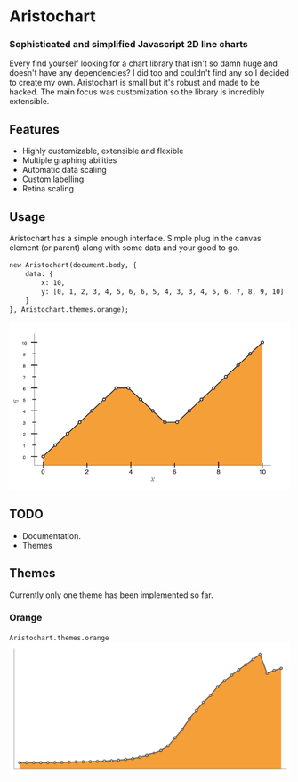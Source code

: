 # Aristochart
### Sophisticated and simplified Javascript 2D line charts
Every find yourself looking for a chart library that isn't so damn huge and doesn't have any dependencies? I did too and couldn't find any so I decided to create my own. Aristochart is small but it's robust and made to be hacked. The main focus was customization so the library is incredibly extensible.

## Features
* Highly customizable, extensible and flexible
* Multiple graphing abilities
* Automatic data scaling
* Custom labelling
* Retina scaling

## Usage
Aristochart has a simple enough interface. Simple plug in the canvas element (or parent) along with some data and your good to go.

	new Aristochart(document.body, {
		data: {
			x: 10,
			y: [0, 1, 2, 3, 4, 5, 6, 6, 5, 4, 3, 3, 4, 5, 6, 7, 8, 9, 10]
		}
	}, Aristochart.themes.orange);

![Basic](/examples/basic/basic.png "Basic")

## TODO
* Documentation.
* Themes

## Themes
Currently only one theme has been implemented so far.

### Orange
`Aristochart.themes.orange`
![Orange Theme](/themes/screenies/orange.png "Orange")